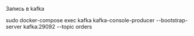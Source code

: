 Запись в kafka 

sudo docker-compose exec kafka kafka-console-producer --bootstrap-server kafka:29092 --topic orders